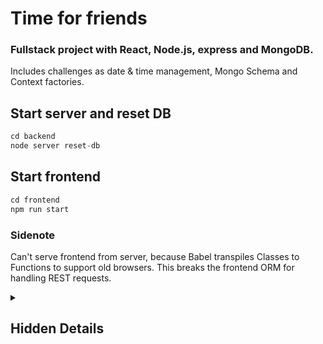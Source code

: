 # Time for friends

### Fullstack project with React, Node.js, express and MongoDB.
Includes challenges as date & time management, Mongo Schema and Context factories.

## Start server and reset DB 
```js
cd backend
node server reset-db
```

## Start frontend
```js
cd frontend
npm run start
```

### Sidenote
Can't serve frontend from server, because Babel transpiles Classes to Functions to support old browsers. This breaks the frontend ORM for handling REST requests.


<details>
    <summary><h2>Hidden Details</h2></summary>
    Something small enough to escape casual notice.
</details>
